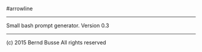 #arrowline

---

Small bash prompt generator.
Version 0.3

---

(c) 2015 Bernd Busse
All rights reserved
